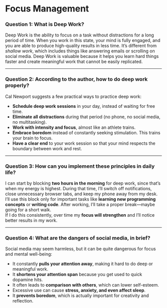 # Focus Management

### Question 1: What is Deep Work?
Deep Work is the ability to focus on a task without distractions for a long period of time. When you work in this state, your mind is fully engaged, and you are able to produce high-quality results in less time. It’s different from *shallow work*, which includes things like answering emails or scrolling on social media. Deep Work is valuable because it helps you learn hard things faster and create meaningful work that cannot be easily replicated.

---

### Question 2: According to the author, how to do deep work properly?
Cal Newport suggests a few practical ways to practice deep work:

- **Schedule deep work sessions** in your day, instead of waiting for free time.  
- **Eliminate all distractions** during that period (no phone, no social media, no multitasking).  
- **Work with intensity and focus**, almost like an athlete trains.  
- **Embrace boredom** instead of constantly seeking stimulation. This trains your brain to focus.  
- **Have a clear end** to your work session so that your mind respects the boundary between work and rest.

---

### Question 3: How can you implement these principles in daily life?
I can start by blocking **two hours in the morning** for deep work, since that’s when my energy is highest. During that time, I’ll switch off notifications, close unnecessary browser tabs, and keep my phone away from my desk. I’ll use this block only for important tasks like **learning new programming concepts** or **writing code**. After working, I’ll take a proper break—maybe going for a short walk.  
If I do this consistently, over time my **focus will strengthen** and I’ll notice better results in my work.

---

### Question 4: What are the dangers of social media, in brief?
Social media may seem harmless, but it can be quite dangerous for focus and mental well-being:

- It constantly **pulls your attention away**, making it hard to do deep or meaningful work.  
- It **shortens your attention span** because you get used to quick dopamine hits.  
- It often leads to **comparison with others**, which can lower self-esteem.  
- Excessive use can cause **stress, anxiety, and even affect sleep**.  
- It **prevents boredom**, which is actually important for creativity and reflection.
